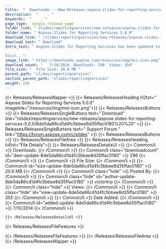 ```yaml
---
title:  "  Downloads ---New-Releases-aspose.slides-for-reporting-services-5.0.0 . " 
description:  "    . " 
keywords:  "    . " 
page_type:  single_release_page
folder_link: " slides/reportingservices/new-releases/aspose.slides-for-reporting-services-5.0.0/"
folder_name: " Aspose.Slides for Reporting Services 5.0.0"
download_link: " /slides/reportingservices/new-releases/aspose.slides-for-reporting-services-5.0.0/8de5da86cd1d4fc5bbee8d35ffac0180"
download_text: " Download"
Intro_text: " Aspose.Slides for Reporting Services has been updated to version 5.0.0.

Visit..."
image_link: " https://downloads.aspose.com/resources/img/msi-icon.png"
download_count: "   7/10/2014  Downloads: 296  Views: 354"
file_size: "  File Size: 20.6 MB "
parent_path: "slides/reportingservices"
section_parent_path: "slides/reportingservices"
weight: 146 
---
```


{{< Releases/ReleasesWapper >}}
  {{< Releases/ReleasesHeading H2txt=" Aspose.Slides for Reporting Services 5.0.0" imagelink="/resources/img/msi-icon.png">}}
  {{< Releases/ReleasesButtons >}}
    {{< Releases/ReleasesSingleButtons text=" Download" link="/slides/reportingservices/new-releases/aspose.slides-for-reporting-services-5.0.0/8de5da86cd1d4fc5bbee8d35ffac0180%20%20" >}}
    {{< Releases/ReleasesSingleButtons text=" Support Forum " link="https://forum.aspose.com/c/slides" >}}
  {{< Releases/ReleasesButtons >}}
  {{< Releases/ReleasesFileArea >}}
    {{< Releases/ReleasesHeading h4txt="File Details">}}
    {{< Releases/ReleasesDetailsUl >}}
            {{< Common/li  >}} Downloads: {{< /Common/li >}} 
      {{< Common/li class="downloadcount" id="dwn-update-8de5da86cd1d4fc5bbee8d35ffac0180" >}} 296 {{< /Common/li >}} 
      {{< Common/li  >}} File Size: {{< /Common/li >}} 
      {{< Common/li id="size-update-8de5da86cd1d4fc5bbee8d35ffac0180" >}} 20.6 MB {{< /Common/li >}} 
      {{< Common/li  class="hide" >}} Posted By: {{< /Common/li >}} 
      {{< Common/li class="hide" id="author-update-8de5da86cd1d4fc5bbee8d35ffac0180" >}} victorkrp {{< /Common/li >}} 
      {{< Common/li class="hide"  >}} Views: {{< /Common/li >}} 
      {{< Common/li class="hide" id="view-update-8de5da86cd1d4fc5bbee8d35ffac0180" >}} 355 {{< /Common/li >}} 
      {{< Common/li  >}} Date Added: {{< /Common/li >}} 
      {{< Common/li id="added-update-8de5da86cd1d4fc5bbee8d35ffac0180" >}} 7/10/2014 {{< /Common/li >}} 

    {{< /Releases/ReleasesDetailsUl >}}

  {{< Releases/ReleasesFileFeatures >}}
      
  {{< /Releases/ReleasesFileFeatures >}}
 {{< /Releases/ReleasesFileArea >}}
{{< /Releases/ReleasesWapper >}}


